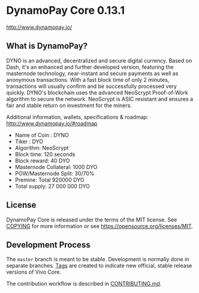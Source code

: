 DynamoPay Core 0.13.1
===============================

http://www.dynamopay.io/

What is DynamoPay?
----------------

DYNO is an advanced, decentralized and secure digital currency.
Based on Dash, it's an enhanced and further developed version, featuring the masternode technology,
near-instant and secure payments as well as anonymous transactions.
With a fast block time of only 2 minutes, transactions will usually confirm and be successfully
processed very quickly. DYNO's blockchain uses the advanced NeoScrypt Proof-of-Work algorithm to
secure the network. NeoScrypt is ASIC resistant and ensures a fair and stable return on investment
for the miners.

Additional information, wallets, specifications & roadmap: http://www.dynamopay.io/#roadmap

- Name of Coin : DYNO
- Tiker : DYO
- Algorithm: NeoScrypt
- Block time: 120 seconds
- Block reward: 40 DYO
- Masternode Collateral: 1000 DYO
- POW/Masternode Split: 30/70%
- Premine: Total 920000 DYO
- Total supply: 27 000 000 DYO


License
-------

DynamoPay Core is released under the terms of the MIT license. See [COPYING](COPYING) for more
information or see https://opensource.org/licenses/MIT.


Development Process
-------------------

The `master` branch is meant to be stable. Development is normally done in separate branches.
[Tags](https://github.com/vivocoin/vivo/tags) are created to indicate new official,
stable release versions of Vivo Core.

The contribution workflow is described in [CONTRIBUTING.md](CONTRIBUTING.md).
